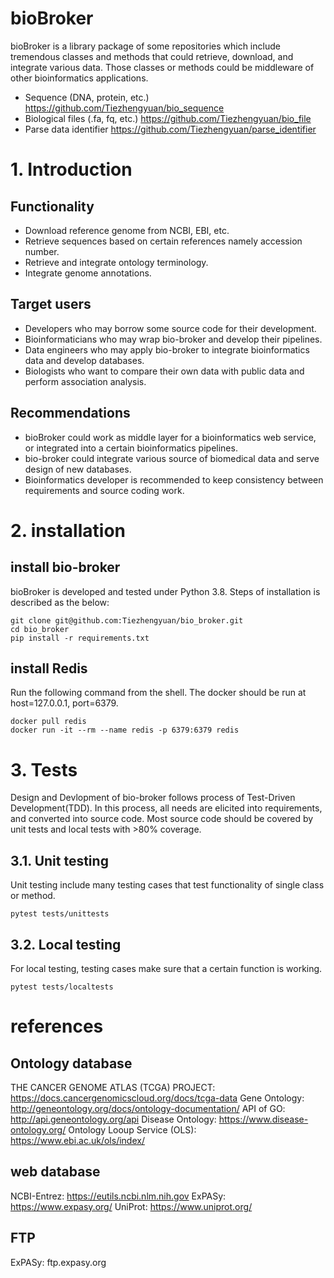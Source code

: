 # bioBroker
bioBroker is a library package of some repositories which include
tremendous classes and methods that could retrieve, download, and integrate various data.
Those classes or methods could be middleware of other bioinformatics applications.

- Sequence (DNA, protein, etc.)
   https://github.com/Tiezhengyuan/bio_sequence
- Biological files (.fa, fq, etc.)
  https://github.com/Tiezhengyuan/bio_file
- Parse data identifier
  https://github.com/Tiezhengyuan/parse_identifier

# 1. Introduction

## Functionality
- Download reference genome from NCBI, EBI, etc.
- Retrieve sequences based on certain references namely accession number.
- Retrieve and integrate ontology terminology.
- Integrate genome annotations.

## Target users
- Developers who may borrow some source code for their development.
- Bioinformaticians who may wrap bio-broker and develop their pipelines.
- Data engineers who may apply bio-broker to integrate bioinformatics data and develop databases.
- Biologists who want to compare their own data with public data and perform association analysis.

## Recommendations
- bioBroker could work as middle layer for a bioinformatics web service,
  or integrated into a certain bioinformatics pipelines.
- bio-broker could integrate various source of biomedical data and serve
  design of new databases.
- Bioinformatics developer is recommended to keep consistency between requirements
  and source coding work.


# 2. installation

## install bio-broker
bioBroker is developed and tested under Python 3.8. Steps of installation is described as the below:

```
git clone git@github.com:Tiezhengyuan/bio_broker.git
cd bio_broker
pip install -r requirements.txt
```

## install Redis
Run the following command from the shell. The docker should be run at host=127.0.0.1, port=6379.
```
docker pull redis
docker run -it --rm --name redis -p 6379:6379 redis
```


# 3. Tests

Design and Devlopment of bio-broker follows process of Test-Driven Development(TDD).
In this process, all needs are elicited into requirements, and converted into source code.
Most source code should be covered by unit tests and local tests with >80% coverage.

## 3.1. Unit testing
Unit testing include many testing cases that test functionality of single class or method.

```
pytest tests/unittests
```

## 3.2. Local testing
For local testing, testing cases make sure that a certain function is working.

```
pytest tests/localtests
```

# references
## Ontology database
THE CANCER GENOME ATLAS (TCGA) PROJECT: https://docs.cancergenomicscloud.org/docs/tcga-data
Gene Ontology: http://geneontology.org/docs/ontology-documentation/
API of GO: http://api.geneontology.org/api
Disease Ontology: https://www.disease-ontology.org/
Ontology Looup Service (OLS): https://www.ebi.ac.uk/ols/index/

## web database
NCBI-Entrez:  https://eutils.ncbi.nlm.nih.gov
ExPASy: https://www.expasy.org/
UniProt: https://www.uniprot.org/

## FTP
ExPASy: ftp.expasy.org
